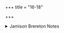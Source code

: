 +++
title = "16-18"

+++

<details><summary>Jamison Brereton Notes</summary>

The tṛca is thematically unified by the journey of Soma and, in vss. 17-18 his conveying good things to us on that journey. Cf. esp. 17 ā́naḥ … váhā and 18 ā́naḥ … bhara. All three vss. end in a purpose dative / dative infinitive: 16 yā́tave, 17 ūtáye, 18 devávītaye.
</details>
